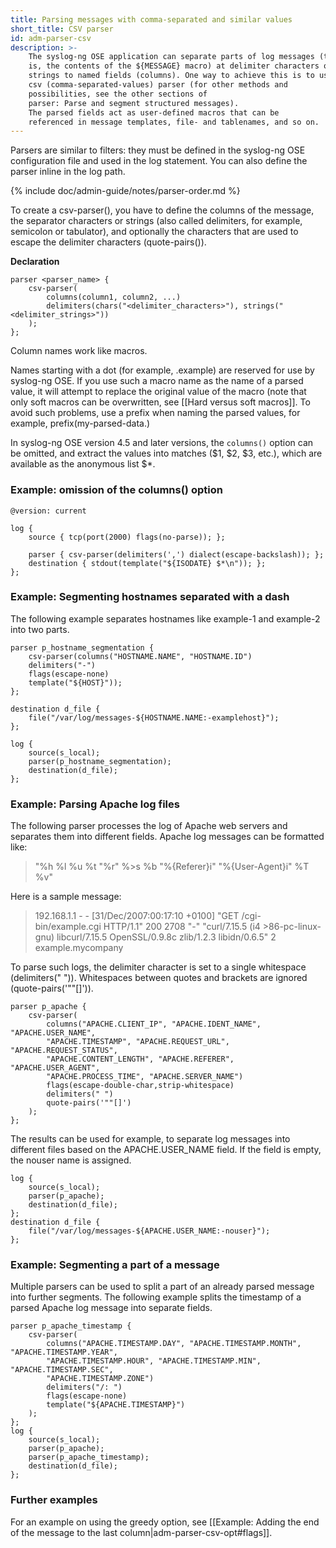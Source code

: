 ```yaml
---
title: Parsing messages with comma-separated and similar values
short_title: CSV parser
id: adm-parser-csv
description: >-
    The syslog-ng OSE application can separate parts of log messages (that
    is, the contents of the ${MESSAGE} macro) at delimiter characters or
    strings to named fields (columns). One way to achieve this is to use a
    csv (comma-separated-values) parser (for other methods and
    possibilities, see the other sections of
    parser: Parse and segment structured messages).
    The parsed fields act as user-defined macros that can be
    referenced in message templates, file- and tablenames, and so on.
---
```


Parsers are similar to filters: they must be defined in the syslog-ng
OSE configuration file and used in the log statement. You can also
define the parser inline in the log path.

{% include doc/admin-guide/notes/parser-order.md %}

To create a csv-parser(), you have to define the columns of the message,
the separator characters or strings (also called delimiters, for
example, semicolon or tabulator), and optionally the characters that are
used to escape the delimiter characters (quote-pairs()).

**Declaration**

```config
parser <parser_name> {
    csv-parser(
        columns(column1, column2, ...)
        delimiters(chars("<delimiter_characters>"), strings("<delimiter_strings>"))
    );
};
```

Column names work like macros.

Names starting with a dot (for example, .example) are reserved for use
by syslog-ng OSE. If you use such a macro name as the name of a parsed
value, it will attempt to replace the original value of the macro (note
that only soft macros can be overwritten, see
[[Hard versus soft macros]].
To avoid such problems, use a prefix when naming the parsed values, for
example, prefix(my-parsed-data.)

In syslog-ng OSE version 4.5 and later versions, the `columns()` option can be omitted, and extract the values into matches ($1, $2, $3, etc.), which are available as the anonymous list $*. 

### Example: omission of the columns() option

```config
@version: current

log {
    source { tcp(port(2000) flags(no-parse)); };

    parser { csv-parser(delimiters(',') dialect(escape-backslash)); };
    destination { stdout(template("${ISODATE} $*\n")); };
};
```

### Example: Segmenting hostnames separated with a dash

The following example separates hostnames like example-1 and example-2
into two parts.

```config
parser p_hostname_segmentation {
    csv-parser(columns("HOSTNAME.NAME", "HOSTNAME.ID")
    delimiters("-")
    flags(escape-none)
    template("${HOST}"));
};

destination d_file {
    file("/var/log/messages-${HOSTNAME.NAME:-examplehost}");
};

log {
    source(s_local);
    parser(p_hostname_segmentation);
    destination(d_file);
};
```

### Example: Parsing Apache log files

The following parser processes the log of Apache web servers and
separates them into different fields. Apache log messages can be
formatted like:

> "%h %l %u %t \"%r\" %>s %b \"%{Referer}i\" \"%{User-Agent}i\" %T %v"

Here is a sample message:

>192.168.1.1 - - [31/Dec/2007:00:17:10 +0100] "GET /cgi-bin/example.cgi HTTP/1.1" 200 2708 "-" "curl/7.15.5 (i4 >86-pc-linux-gnu) libcurl/7.15.5 OpenSSL/0.9.8c zlib/1.2.3 libidn/0.6.5" 2 example.mycompany

To parse such logs, the delimiter character is set to a single
whitespace (delimiters(\" \")). Whitespaces between quotes and brackets
are ignored (quote-pairs(\'\"\"\[\]\')).

```config
parser p_apache {
    csv-parser(
        columns("APACHE.CLIENT_IP", "APACHE.IDENT_NAME", "APACHE.USER_NAME",
        "APACHE.TIMESTAMP", "APACHE.REQUEST_URL", "APACHE.REQUEST_STATUS",
        "APACHE.CONTENT_LENGTH", "APACHE.REFERER", "APACHE.USER_AGENT",
        "APACHE.PROCESS_TIME", "APACHE.SERVER_NAME")
        flags(escape-double-char,strip-whitespace)
        delimiters(" ")
        quote-pairs('""[]')
    );
};
```

The results can be used for example, to separate log messages into
different files based on the APACHE.USER\_NAME field. If the field is
empty, the nouser name is assigned.

```config
log {
    source(s_local);
    parser(p_apache);
    destination(d_file);
};
destination d_file {
    file("/var/log/messages-${APACHE.USER_NAME:-nouser}");
};
```

### Example: Segmenting a part of a message

Multiple parsers can be used to split a part of an already parsed
message into further segments. The following example splits the
timestamp of a parsed Apache log message into separate fields.

```config
parser p_apache_timestamp {
    csv-parser(
        columns("APACHE.TIMESTAMP.DAY", "APACHE.TIMESTAMP.MONTH", "APACHE.TIMESTAMP.YEAR",
        "APACHE.TIMESTAMP.HOUR", "APACHE.TIMESTAMP.MIN", "APACHE.TIMESTAMP.SEC",
        "APACHE.TIMESTAMP.ZONE")
        delimiters("/: ")
        flags(escape-none)
        template("${APACHE.TIMESTAMP}")
    );
};
log {
    source(s_local);
    parser(p_apache);
    parser(p_apache_timestamp);
    destination(d_file);
};
```

### Further examples

For an example on using the greedy option, see
[[Example: Adding the end of the message to the last column|adm-parser-csv-opt#flags]].
